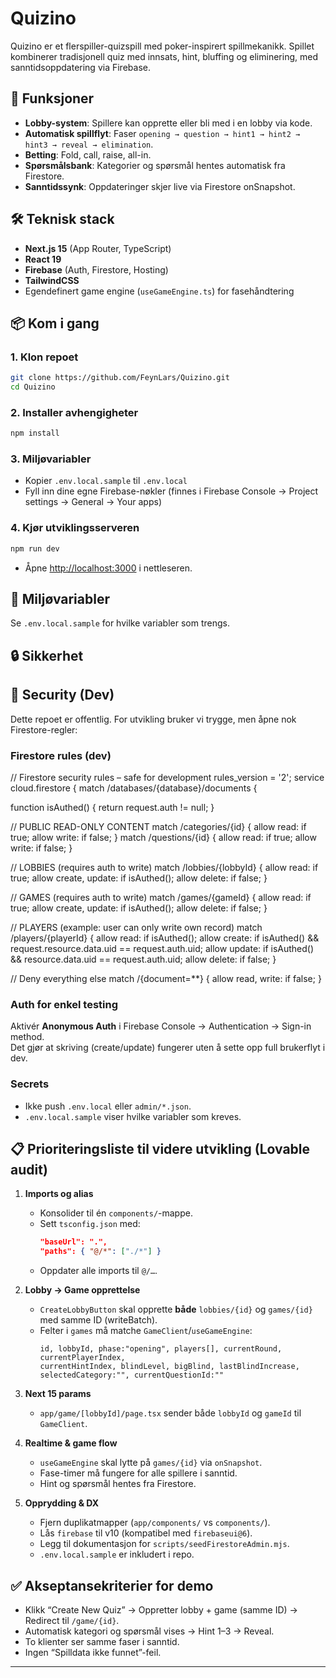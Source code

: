# Quizino

Quizino er et flerspiller-quizspill med poker-inspirert spillmekanikk. Spillet kombinerer tradisjonell quiz med innsats, hint, bluffing og eliminering, med sanntidsoppdatering via Firebase.

## 🚀 Funksjoner
- **Lobby-system**: Spillere kan opprette eller bli med i en lobby via kode.
- **Automatisk spillflyt**: Faser `opening → question → hint1 → hint2 → hint3 → reveal → elimination`.
- **Betting**: Fold, call, raise, all-in.
- **Spørsmålsbank**: Kategorier og spørsmål hentes automatisk fra Firestore.
- **Sanntidssynk**: Oppdateringer skjer live via Firestore onSnapshot.

## 🛠 Teknisk stack
- **Next.js 15** (App Router, TypeScript)
- **React 19**
- **Firebase** (Auth, Firestore, Hosting)
- **TailwindCSS**
- Egendefinert game engine (`useGameEngine.ts`) for fasehåndtering

## 📦 Kom i gang

### 1. Klon repoet
```bash
git clone https://github.com/FeynLars/Quizino.git
cd Quizino
```

### 2. Installer avhengigheter
```bash
npm install
```

### 3. Miljøvariabler
- Kopier `.env.local.sample` til `.env.local`
- Fyll inn dine egne Firebase-nøkler (finnes i Firebase Console → Project settings → General → Your apps)

### 4. Kjør utviklingsserveren
```bash
npm run dev
```
- Åpne [http://localhost:3000](http://localhost:3000) i nettleseren.

## 🔑 Miljøvariabler
Se `.env.local.sample` for hvilke variabler som trengs.

## 🔒 Sikkerhet
## 🔐 Security (Dev)
Dette repoet er offentlig. For utvikling bruker vi trygge, men åpne nok Firestore-regler:

### Firestore rules (dev)
// Firestore security rules – safe for development
rules_version = '2';
service cloud.firestore {
match /databases/{database}/documents {

function isAuthed() { return request.auth != null; }

// PUBLIC READ-ONLY CONTENT
match /categories/{id} { allow read: if true; allow write: if false; }
match /questions/{id}  { allow read: if true; allow write: if false; }

// LOBBIES (requires auth to write)
match /lobbies/{lobbyId} {
  allow read: if true;
  allow create, update: if isAuthed();
  allow delete: if false;
}

// GAMES (requires auth to write)
match /games/{gameId} {
  allow read: if true;
  allow create, update: if isAuthed();
  allow delete: if false;
}

// PLAYERS (example: user can only write own record)
match /players/{playerId} {
  allow read: if isAuthed();
  allow create: if isAuthed() && request.resource.data.uid == request.auth.uid;
  allow update: if isAuthed() && resource.data.uid == request.auth.uid;
  allow delete: if false;
}

// Deny everything else
match /{document=**} { allow read, write: if false; }


### Auth for enkel testing
Aktivér **Anonymous Auth** i Firebase Console → Authentication → Sign-in method.  
Det gjør at skriving (create/update) fungerer uten å sette opp full brukerflyt i dev.

### Secrets
- Ikke push `.env.local` eller `admin/*.json`.
- `.env.local.sample` viser hvilke variabler som kreves.


## 📋 Prioriteringsliste til videre utvikling (Lovable audit)
1. **Imports og alias**  
   - Konsolider til én `components/`-mappe.  
   - Sett `tsconfig.json` med:
     ```json
     "baseUrl": ".",
     "paths": { "@/*": ["./*"] }
     ```
   - Oppdater alle imports til `@/…`.

2. **Lobby → Game opprettelse**  
   - `CreateLobbyButton` skal opprette **både** `lobbies/{id}` og `games/{id}` med samme ID (writeBatch).
   - Felter i `games` må matche `GameClient`/`useGameEngine`:
     ```
     id, lobbyId, phase:"opening", players[], currentRound, currentPlayerIndex,
     currentHintIndex, blindLevel, bigBlind, lastBlindIncrease, selectedCategory:"", currentQuestionId:""
     ```

3. **Next 15 params**  
   - `app/game/[lobbyId]/page.tsx` sender både `lobbyId` og `gameId` til `GameClient`.

4. **Realtime & game flow**  
   - `useGameEngine` skal lytte på `games/{id}` via `onSnapshot`.
   - Fase-timer må fungere for alle spillere i sanntid.
   - Hint og spørsmål hentes fra Firestore.

5. **Opprydding & DX**  
   - Fjern duplikatmapper (`app/components/` vs `components/`).
   - Lås `firebase` til v10 (kompatibel med `firebaseui@6`).
   - Legg til dokumentasjon for `scripts/seedFirestoreAdmin.mjs`.
   - `.env.local.sample` er inkludert i repo.

## ✅ Akseptansekriterier for demo
- Klikk “Create New Quiz” → Oppretter lobby + game (samme ID) → Redirect til `/game/{id}`.
- Automatisk kategori og spørsmål vises → Hint 1–3 → Reveal.
- To klienter ser samme faser i sanntid.
- Ingen “Spilldata ikke funnet”-feil.

---
